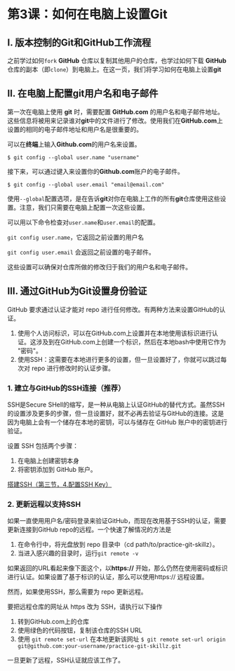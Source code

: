 # 第3课：如何在电脑上设置Git

## Ⅰ. 版本控制的Git和GitHub工作流程

之前学过如何`fork` **GitHub** 仓库以复制其他用户的仓库，也学过如何下载 **GitHub** 仓库的副本（即`clone`）到电脑上。在这一页，我们将学习如何在电脑上设置**git**

## Ⅱ. 在电脑上配置git用户名和电子邮件

第一次在电脑上使用 **git** 时，需要配置 **GitHub.com** 的用户名和电子邮件地址。这些信息将被用来记录谁对**git**中的文件进行了修改。使用我们在**GitHub.com**上设置的相同的电子邮件地址和用户名是很重要的。

可以在**终端**上输入**Github.com**的用户名来设置。

`$ git config --global user.name "username"`

接下来，可以通过键入来设置你的**Github.com**账户的电子邮件。

`$ git config --global user.email "email@email.com"`

使用`--global`配置选项，是在告诉**git**对你在电脑上工作的所有**git**仓库使用这些设置。注意，我们只需要在电脑上配置一次这些设置。

可以用以下命令检查对`user.name`和`user.email`的配置。

`git config user.name`，它返回之前设置的用户名

`git config user.email` 会返回之前设置的电子邮件。

这些设置可以确保对仓库所做的修改归于我们的用户名和电子邮件。

## Ⅲ. 通过GitHub为Git设置身份验证

GitHub 要求通过认证才能对 repo 进行任何修改。有两种方法来设置GitHub的认证。

1. 使用个人访问标识，可以在GitHub.com上设置并在本地使用该标识进行认证。这涉及到在GitHub.com上创建一个标识，然后在本地bash中使用它作为 "密码"。
2. 使用SSH：这需要在本地进行更多的设置，但一旦设置好了，你就可以跳过每次对 repo 进行修改时的认证步骤。

### 1. 建立与GitHub的SSH连接（推荐）

SSH是Secure SHell的缩写，是一种从电脑上认证GitHub的替代方式。虽然SSH的设置涉及更多的步骤，但一旦设置好，就不必再去验证与GitHub的连接。这是因为电脑上会有一个储存在本地的密钥，可以与储存在 GitHub 账户中的密钥进行验证。

设置 SSH 包括两个步骤：

1. 在电脑上创建密钥本身
2. 将密钥添加到 GitHub 账户。

[搭建SSH（第三节，4.配置SSH Key）](https://github.com/iHeadWater/WaterResources/blob/master/tools/git%26github.md)

### 2. 更新远程以支持SSH

如果一直使用用户名/密码登录来验证GitHub，而现在改用基于SSH的认证，需要更新连接到GitHub repo的远程。一个快速了解情况的方法是

1. 在命令行中，将光盘放到 repo 目录中（cd path/to/practice-git-skillz）。
2. 当进入感兴趣的目录时，运行`git remote -v`

如果返回的URL看起来像下面这个，以**https://** 开始，那么仍然在使用密码或标识进行认证。如果设置了基于标识的认证，那么可以使用https:// 远程设置。

然而，如果使用SSH，那么需要为 repo 更新远程。

要把远程仓库的网址从 https 改为 SSH，请执行以下操作

1. 转到GitHub.com上的仓库
2. 使用绿色的代码按钮，复制该仓库的SSH URL
3. 使用 `git remote set-url` 在本地更新该网址  `$ git remote set-url origin git@github.com:your-username/practice-git-skillz.git`

一旦更新了远程，SSH认证就应该工作了。